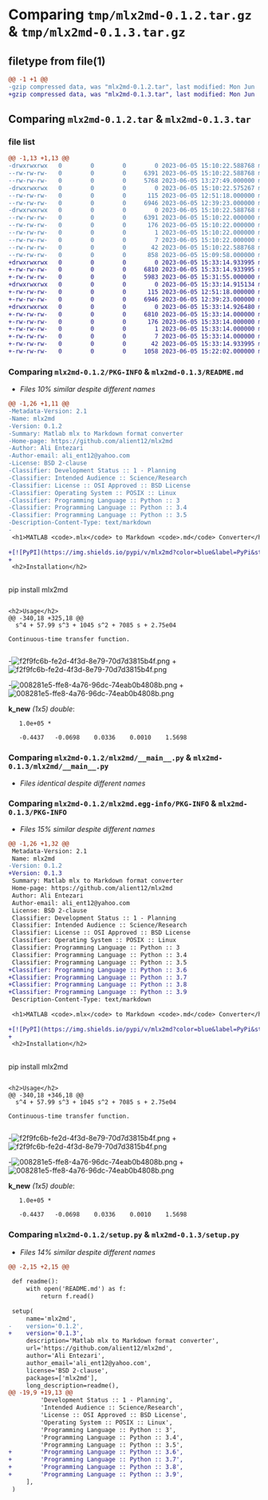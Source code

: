 # Comparing `tmp/mlx2md-0.1.2.tar.gz` & `tmp/mlx2md-0.1.3.tar.gz`

## filetype from file(1)

```diff
@@ -1 +1 @@
-gzip compressed data, was "mlx2md-0.1.2.tar", last modified: Mon Jun  5 15:10:22 2023, max compression
+gzip compressed data, was "mlx2md-0.1.3.tar", last modified: Mon Jun  5 15:33:14 2023, max compression
```

## Comparing `mlx2md-0.1.2.tar` & `mlx2md-0.1.3.tar`

### file list

```diff
@@ -1,13 +1,13 @@
-drwxrwxrwx   0        0        0        0 2023-06-05 15:10:22.588768 mlx2md-0.1.2/
--rw-rw-rw-   0        0        0     6391 2023-06-05 15:10:22.588768 mlx2md-0.1.2/PKG-INFO
--rw-rw-rw-   0        0        0     5768 2023-06-05 13:27:49.000000 mlx2md-0.1.2/README.md
-drwxrwxrwx   0        0        0        0 2023-06-05 15:10:22.575267 mlx2md-0.1.2/mlx2md/
--rw-rw-rw-   0        0        0      115 2023-06-05 12:51:18.000000 mlx2md-0.1.2/mlx2md/__init__.py
--rw-rw-rw-   0        0        0     6946 2023-06-05 12:39:23.000000 mlx2md-0.1.2/mlx2md/__main__.py
-drwxrwxrwx   0        0        0        0 2023-06-05 15:10:22.588768 mlx2md-0.1.2/mlx2md.egg-info/
--rw-rw-rw-   0        0        0     6391 2023-06-05 15:10:22.000000 mlx2md-0.1.2/mlx2md.egg-info/PKG-INFO
--rw-rw-rw-   0        0        0      176 2023-06-05 15:10:22.000000 mlx2md-0.1.2/mlx2md.egg-info/SOURCES.txt
--rw-rw-rw-   0        0        0        1 2023-06-05 15:10:22.000000 mlx2md-0.1.2/mlx2md.egg-info/dependency_links.txt
--rw-rw-rw-   0        0        0        7 2023-06-05 15:10:22.000000 mlx2md-0.1.2/mlx2md.egg-info/top_level.txt
--rw-rw-rw-   0        0        0       42 2023-06-05 15:10:22.588768 mlx2md-0.1.2/setup.cfg
--rw-rw-rw-   0        0        0      858 2023-06-05 15:09:58.000000 mlx2md-0.1.2/setup.py
+drwxrwxrwx   0        0        0        0 2023-06-05 15:33:14.933995 mlx2md-0.1.3/
+-rw-rw-rw-   0        0        0     6810 2023-06-05 15:33:14.933995 mlx2md-0.1.3/PKG-INFO
+-rw-rw-rw-   0        0        0     5983 2023-06-05 15:31:55.000000 mlx2md-0.1.3/README.md
+drwxrwxrwx   0        0        0        0 2023-06-05 15:33:14.915134 mlx2md-0.1.3/mlx2md/
+-rw-rw-rw-   0        0        0      115 2023-06-05 12:51:18.000000 mlx2md-0.1.3/mlx2md/__init__.py
+-rw-rw-rw-   0        0        0     6946 2023-06-05 12:39:23.000000 mlx2md-0.1.3/mlx2md/__main__.py
+drwxrwxrwx   0        0        0        0 2023-06-05 15:33:14.926480 mlx2md-0.1.3/mlx2md.egg-info/
+-rw-rw-rw-   0        0        0     6810 2023-06-05 15:33:14.000000 mlx2md-0.1.3/mlx2md.egg-info/PKG-INFO
+-rw-rw-rw-   0        0        0      176 2023-06-05 15:33:14.000000 mlx2md-0.1.3/mlx2md.egg-info/SOURCES.txt
+-rw-rw-rw-   0        0        0        1 2023-06-05 15:33:14.000000 mlx2md-0.1.3/mlx2md.egg-info/dependency_links.txt
+-rw-rw-rw-   0        0        0        7 2023-06-05 15:33:14.000000 mlx2md-0.1.3/mlx2md.egg-info/top_level.txt
+-rw-rw-rw-   0        0        0       42 2023-06-05 15:33:14.933995 mlx2md-0.1.3/setup.cfg
+-rw-rw-rw-   0        0        0     1058 2023-06-05 15:22:02.000000 mlx2md-0.1.3/setup.py
```

### Comparing `mlx2md-0.1.2/PKG-INFO` & `mlx2md-0.1.3/README.md`

 * *Files 10% similar despite different names*

```diff
@@ -1,26 +1,11 @@
-Metadata-Version: 2.1
-Name: mlx2md
-Version: 0.1.2
-Summary: Matlab mlx to Markdown format converter
-Home-page: https://github.com/alient12/mlx2md
-Author: Ali Entezari
-Author-email: ali_ent12@yahoo.com
-License: BSD 2-clause
-Classifier: Development Status :: 1 - Planning
-Classifier: Intended Audience :: Science/Research
-Classifier: License :: OSI Approved :: BSD License
-Classifier: Operating System :: POSIX :: Linux
-Classifier: Programming Language :: Python :: 3
-Classifier: Programming Language :: Python :: 3.4
-Classifier: Programming Language :: Python :: 3.5
-Description-Content-Type: text/markdown
-
 <h1>MATLAB <code>.mlx</code> to Markdown <code>.md</code> Converter</h1>
 
+[![PyPI](https://img.shields.io/pypi/v/mlx2md?color=blue&label=PyPi&style=plastic)](https://pypi.org/project/mlx2md/)
+
 <h2>Installation</h2>
 
 ```
 pip install mlx2md
 ```
 
 <h2>Usage</h2>
@@ -340,18 +325,18 @@
   s^4 + 57.99 s^3 + 1045 s^2 + 7085 s + 2.75e04
  
 Continuous-time transfer function.
 
 
 ```
 
-![f2f9fc6b-fe2d-4f3d-8e79-70d7d3815b4f.png](resources/f2f9fc6b-fe2d-4f3d-8e79-70d7d3815b4f.png)
+![f2f9fc6b-fe2d-4f3d-8e79-70d7d3815b4f.png](https://github.com/alient12/mlx2md/blob/master/resources/f2f9fc6b-fe2d-4f3d-8e79-70d7d3815b4f.png)
 
 
-![008281e5-ffe8-4a76-96dc-74eab0b4808b.png](resources/008281e5-ffe8-4a76-96dc-74eab0b4808b.png)
+![008281e5-ffe8-4a76-96dc-74eab0b4808b.png](https://github.com/alient12/mlx2md/blob/master/resources/008281e5-ffe8-4a76-96dc-74eab0b4808b.png)
 
 **k_new** *(1x5) double*:
 
 ```
 	1.0e+05 *
 
    -0.4437   -0.0698    0.0336    0.0010    1.5698
```

### Comparing `mlx2md-0.1.2/mlx2md/__main__.py` & `mlx2md-0.1.3/mlx2md/__main__.py`

 * *Files identical despite different names*

### Comparing `mlx2md-0.1.2/mlx2md.egg-info/PKG-INFO` & `mlx2md-0.1.3/PKG-INFO`

 * *Files 15% similar despite different names*

```diff
@@ -1,26 +1,32 @@
 Metadata-Version: 2.1
 Name: mlx2md
-Version: 0.1.2
+Version: 0.1.3
 Summary: Matlab mlx to Markdown format converter
 Home-page: https://github.com/alient12/mlx2md
 Author: Ali Entezari
 Author-email: ali_ent12@yahoo.com
 License: BSD 2-clause
 Classifier: Development Status :: 1 - Planning
 Classifier: Intended Audience :: Science/Research
 Classifier: License :: OSI Approved :: BSD License
 Classifier: Operating System :: POSIX :: Linux
 Classifier: Programming Language :: Python :: 3
 Classifier: Programming Language :: Python :: 3.4
 Classifier: Programming Language :: Python :: 3.5
+Classifier: Programming Language :: Python :: 3.6
+Classifier: Programming Language :: Python :: 3.7
+Classifier: Programming Language :: Python :: 3.8
+Classifier: Programming Language :: Python :: 3.9
 Description-Content-Type: text/markdown
 
 <h1>MATLAB <code>.mlx</code> to Markdown <code>.md</code> Converter</h1>
 
+[![PyPI](https://img.shields.io/pypi/v/mlx2md?color=blue&label=PyPi&style=plastic)](https://pypi.org/project/mlx2md/)
+
 <h2>Installation</h2>
 
 ```
 pip install mlx2md
 ```
 
 <h2>Usage</h2>
@@ -340,18 +346,18 @@
   s^4 + 57.99 s^3 + 1045 s^2 + 7085 s + 2.75e04
  
 Continuous-time transfer function.
 
 
 ```
 
-![f2f9fc6b-fe2d-4f3d-8e79-70d7d3815b4f.png](resources/f2f9fc6b-fe2d-4f3d-8e79-70d7d3815b4f.png)
+![f2f9fc6b-fe2d-4f3d-8e79-70d7d3815b4f.png](https://github.com/alient12/mlx2md/blob/master/resources/f2f9fc6b-fe2d-4f3d-8e79-70d7d3815b4f.png)
 
 
-![008281e5-ffe8-4a76-96dc-74eab0b4808b.png](resources/008281e5-ffe8-4a76-96dc-74eab0b4808b.png)
+![008281e5-ffe8-4a76-96dc-74eab0b4808b.png](https://github.com/alient12/mlx2md/blob/master/resources/008281e5-ffe8-4a76-96dc-74eab0b4808b.png)
 
 **k_new** *(1x5) double*:
 
 ```
 	1.0e+05 *
 
    -0.4437   -0.0698    0.0336    0.0010    1.5698
```

### Comparing `mlx2md-0.1.2/setup.py` & `mlx2md-0.1.3/setup.py`

 * *Files 14% similar despite different names*

```diff
@@ -2,15 +2,15 @@
 
 def readme():
     with open('README.md') as f:
         return f.read()
 
 setup(
     name='mlx2md',
-    version='0.1.2',    
+    version='0.1.3',    
     description='Matlab mlx to Markdown format converter',
     url='https://github.com/alient12/mlx2md',
     author='Ali Entezari',
     author_email='ali_ent12@yahoo.com',
     license='BSD 2-clause',
     packages=['mlx2md'],
     long_description=readme(),
@@ -19,9 +19,13 @@
         'Development Status :: 1 - Planning',
         'Intended Audience :: Science/Research',
         'License :: OSI Approved :: BSD License',  
         'Operating System :: POSIX :: Linux',        
         'Programming Language :: Python :: 3',
         'Programming Language :: Python :: 3.4',
         'Programming Language :: Python :: 3.5',
+        'Programming Language :: Python :: 3.6',
+        'Programming Language :: Python :: 3.7',
+        'Programming Language :: Python :: 3.8',
+        'Programming Language :: Python :: 3.9',
     ],
 )
```

